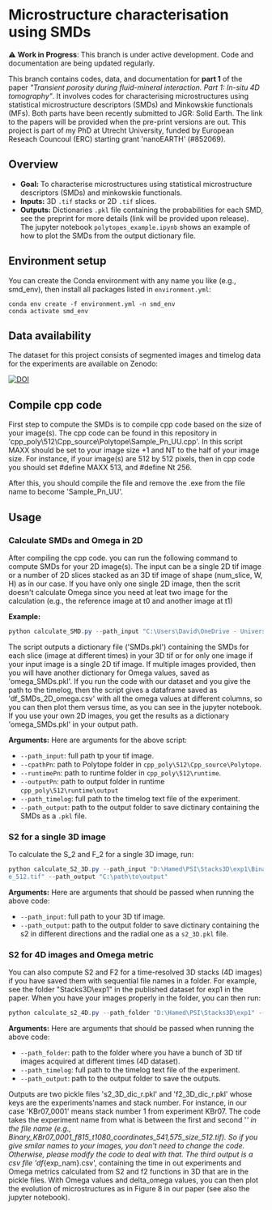# Microstructure characterisation using SMDs
⚠️ **Work in Progress**: This branch is under active development. Code and documentation are being updated regularly.

This branch contains codes, data, and documentation for **part 1** of the paper *"Transient porosity during fluid-mineral interaction. Part 1: In-situ 4D tomography"*. It involves codes for characterising microstructures using statistical microstructure descriptors (SMDs) and Minkowskie functionals (MFs). Both parts have been recently submitted to JGR: Solid Earth. The link to the papers will be provided when the pre-print versions are out. This project is part of my PhD at Utrecht University, funded by European Reseach Councoul (ERC) starting grant 'nanoEARTH' (#852069).

## Overview
- **Goal:** To characterise microstructures using statistical microstructure descriptors (SMDs) and minkowskie functionals.
- **Inputs:** 3D `.tif` stacks or 2D `.tif` slices.
- **Outputs:** Dictionaries `.pkl` file containing the probabilities for each SMD, see the preprint for more details (link will be provided upon release). The jupyter notebook `polytopes_example.ipynb` shows an example of how to plot the SMDs from the output dictionary file.

## Environment setup
You can create the Conda environment with any name you like (e.g., smd_env), then install all packages listed in `environment.yml`:

```
conda env create -f environment.yml -n smd_env
conda activate smd_env
```

## Data availability
The dataset for this project consists of segmented images and timelog data for the experiments are available on Zenodo: 

[![DOI](https://zenodo.org/badge/DOI/10.5281/zenodo.16875392.svg)](https://doi.org/10.5281/zenodo.16875392)



## Compile cpp code
First step to compute the SMDs is to compile cpp code based on the size of your image(s). The cpp code can be found in this repository in 'cpp_poly\512\Cpp_source\Polytope\Sample_Pn_UU.cpp'. In this script MAXX should be set to your image size +1 and NT to the half of your image size. For instance, if your image(s) are 512 by 512 pixels, then in cpp code you should set #define MAXX 513, and #define Nt 256. 

After this, you should compile the file and remove the .exe from the file name to become 'Sample_Pn_UU'.

## Usage

### Calculate SMDs and Omega in 2D
After compiling the cpp code. you can run the following command to compute SMDs for your 2D image(s). The input can be a single 2D tif image or a number of 2D slices stacked as an 3D tif image of shape (num_slice, W, H) as in our case. If you have only one single 2D image, then the scrit doesn't calculate Omega since you need at leat two image for the calculation (e.g., the reference image at t0 and another image at t1)

**Example:**
```powershell
python calculate_SMD.py --path_input "C:\Users\David\OneDrive - Universiteit Utrecht\My PhD\My papers\2ndPaper_4Dimages\Part1_chapter3\Data_ForGithub\Fig04\Fig04a\img_xy_slice_100.tif" --cpathPn "D:\Hamed\PoreEditGAN_github\cpp_poly\512\Cpp_source\Polytope" --runtimePn "D:\Hamed\PoreEditGAN_github\cpp_poly\512\runtime" --outputPn "D:\Hamed\PoreEditGAN_github\cpp_poly\512\runtime\output" --path_timelog "X:\Zeiss-Versa 610\Hamed\My papers\DataPublication\Part1\NewStructure\TimeLogs\timeseries_exp1.log" --path_output "C:\Users\David\OneDrive - Universiteit Utrecht\My PhD\My papers\2ndPaper_4Dimages\Part1_chapter3\Data_ForGithub\Fig04\Fig04a"
```

The script outputs a dictionary file ('SMDs.pkl') containing the SMDs for each slice (image at different times) in your 3D tif or for only one image if your input image is a single 2D tif image. If multiple images provided, then you will have another dictionary for Omega values, saved as 'omega_SMDs.pkl'. If you run the code with our dataset and you give the path to the timelog, then the script gives a dataframe saved as 'df_SMDs_2D_omega.csv' with all the omega values at different columns, so you can then plot them versus time, as you can see in the jupyter notebook. If you use your own 2D images, you get the results as a dictionary 'omega_SMDs.pkl' in your output path.

**Arguments:**
Here are arguments for the above script:
- `--path_input`: full path tp your tif image.
- `--cpathPn`: path to Polytope folder in `cpp_poly\512\Cpp_source\Polytope`.
- `--runtimePn`: path to runtime folder in `cpp_poly\512\runtime`.
- `--outputPn`: path to output folder in runtime `cpp_poly\512\runtime\output`
- `--path_timelog`: full path to the timelog text file of the experiment.
- `--path_output`: path to the output folder to save dictinary containing the SMDs as a `.pkl` file.

### S2 for a single 3D image
To calculate the S_2 and F_2 for a single 3D image, run:
```powershell
python calculate_S2_3D.py --path_input "D:\Hamed\PSI\Stacks3D\exp1\Binary_KBr07_0140_f815_t1080_coordinates_541,575_siz
e_512.tif" --path_output "C:\path\to\output"
```
**Arguments:**
Here are arguments that should be passed when running the above code:
- `--path_input`: full path to your 3D tif image.
- `--path_output`: path to the output folder to save dictinary containing the s2 in different directions and the radial one as a `s2_3D.pkl` file.

### S2 for 4D images and Omega metric
You can also compute S2 and F2 for a time-resolved 3D stacks (4D images) if you have saved them with sequential file names in a folder. For example, see the folder "Stacks3D\exp1" in the published dataset for exp1 in the paper. When you have your images properly in the folder, you can then run:
```powershell
python calculate_s2_4D.py --path_folder "D:\Hamed\PSI\Stacks3D\exp1" --path_timelog "D:\Hamed\PSI\TimeLogs\timeseries_exp1.log"--path_output "C:\path\to\output"
```
**Arguments:**
Here are arguments that should be passed when running the above code:
- `--path_folder`: path to the folder where you have a bunch of 3D tif images acquired at different times (4D dataset).
- `--path_timelog`: full path to the timelog text file of the experiment.
- `--path_output`: path to the output folder to save the outputs.

Outputs are two pickle files 's2_3D_dic_r.pkl' and 'f2_3D_dic_r.pkl' whose keys are the experiments'names and stack number. For instance, in our case 'KBr07_0001' means stack number 1 from experiment KBr07. The code takes the experiment name from what is between the first and second '_' in the file name (e.g., Binary_KBr07_0001_f815_t1080_coordinates_541,575_size_512.tif). So if you give smilar names to your images, you don't need to change the code. Otherwise, please modify the code to deal with that. The third output is a csv file 'df_{exp_nam}.csv', containing the time in out experiments and Omega metrics calculated from S2 and f2 functions in 3D that are in the pickle files. With Omega values and delta_omega values, you can then plot the evolution of microstructures as in Figure 8 in our paper (see also the jupyter notebook). 





